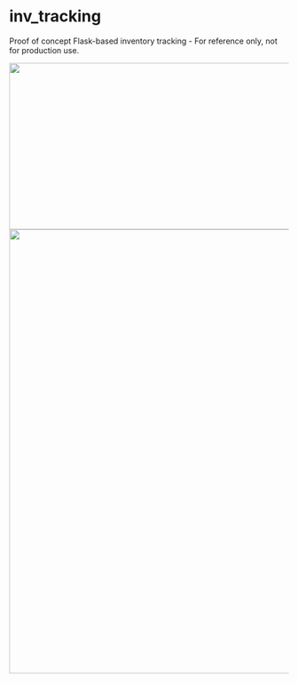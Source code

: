 # inv_tracking
Proof of concept Flask-based inventory tracking - For reference only, not for production use.

<img src="https://i.imgur.com/jjUbMXU.png" width=700 height=300>

<img src="https://i.imgur.com/V0d9tNF.png" width=600 height=800>
